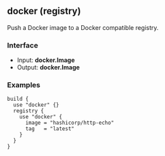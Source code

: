 <!-- This file was generated via `make gen/integrations-hcl` -->
## docker (registry)

Push a Docker image to a Docker compatible registry.

### Interface

- Input: **docker.Image**
- Output: **docker.Image**

### Examples

```hcl
build {
  use "docker" {}
  registry {
    use "docker" {
      image = "hashicorp/http-echo"
      tag   = "latest"
    }
  }
}
```

